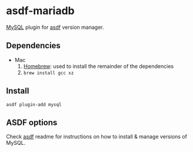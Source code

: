 # asdf-mariadb

[MySQL](https://www.mysql.com/) plugin for [asdf](https://github.com/asdf-vm/asdf) version manager.

## Dependencies

* Mac
    1. [Homebrew](https://brew.sh): used to install the remainder of the dependencies
    1. ```brew install gcc xz```

## Install

```
asdf plugin-add mysql
```

## ASDF options

Check [asdf](https://github.com/asdf-vm/asdf) readme for instructions on how to install & manage versions of MySQL.
